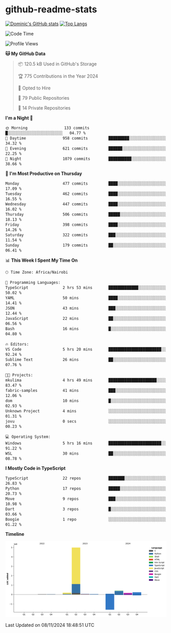 # github-readme-stats
[![Dominic's GitHub stats](https://github-readme-stats.vercel.app/api?username=Domengo&show_icons=true)](https://github.com/anuraghazra/github-readme-stats)
[![Top Langs](https://github-readme-stats.vercel.app/api/top-langs/?username=Domengo&show_icons=true)](https://github.com/Domengo/github-readme-stats)

<!--START_SECTION:waka-->
![Code Time](http://img.shields.io/badge/Code%20Time-864%20hrs%2037%20mins-blue)

![Profile Views](http://img.shields.io/badge/Profile%20Views-0-blue)

**🐱 My GitHub Data** 

> 📦 120.5 kB Used in GitHub's Storage 
 > 
> 🏆 775 Contributions in the Year 2024
 > 
> 💼 Opted to Hire
 > 
> 📜 79 Public Repositories 
 > 
> 🔑 14 Private Repositories 
 > 
**I'm a Night 🦉** 

```text
🌞 Morning                133 commits         █░░░░░░░░░░░░░░░░░░░░░░░░   04.77 % 
🌆 Daytime                958 commits         █████████░░░░░░░░░░░░░░░░   34.32 % 
🌃 Evening                621 commits         ██████░░░░░░░░░░░░░░░░░░░   22.25 % 
🌙 Night                  1079 commits        ██████████░░░░░░░░░░░░░░░   38.66 % 
```
📅 **I'm Most Productive on Thursday** 

```text
Monday                   477 commits         ████░░░░░░░░░░░░░░░░░░░░░   17.09 % 
Tuesday                  462 commits         ████░░░░░░░░░░░░░░░░░░░░░   16.55 % 
Wednesday                447 commits         ████░░░░░░░░░░░░░░░░░░░░░   16.02 % 
Thursday                 506 commits         █████░░░░░░░░░░░░░░░░░░░░   18.13 % 
Friday                   398 commits         ████░░░░░░░░░░░░░░░░░░░░░   14.26 % 
Saturday                 322 commits         ███░░░░░░░░░░░░░░░░░░░░░░   11.54 % 
Sunday                   179 commits         ██░░░░░░░░░░░░░░░░░░░░░░░   06.41 % 
```


📊 **This Week I Spent My Time On** 

```text
🕑︎ Time Zone: Africa/Nairobi

💬 Programming Languages: 
TypeScript               2 hrs 53 mins       █████████████░░░░░░░░░░░░   50.02 % 
YAML                     50 mins             ████░░░░░░░░░░░░░░░░░░░░░   14.41 % 
JSON                     43 mins             ███░░░░░░░░░░░░░░░░░░░░░░   12.44 % 
JavaScript               22 mins             ██░░░░░░░░░░░░░░░░░░░░░░░   06.56 % 
Bash                     16 mins             █░░░░░░░░░░░░░░░░░░░░░░░░   04.80 % 

🔥 Editors: 
VS Code                  5 hrs 20 mins       ███████████████████████░░   92.24 % 
Sublime Text             26 mins             ██░░░░░░░░░░░░░░░░░░░░░░░   07.76 % 

🐱‍💻 Projects: 
mkulima                  4 hrs 49 mins       █████████████████████░░░░   83.47 % 
fabric-samples           41 mins             ███░░░░░░░░░░░░░░░░░░░░░░   12.06 % 
dom                      10 mins             █░░░░░░░░░░░░░░░░░░░░░░░░   02.93 % 
Unknown Project          4 mins              ░░░░░░░░░░░░░░░░░░░░░░░░░   01.31 % 
jovu                     0 secs              ░░░░░░░░░░░░░░░░░░░░░░░░░   00.23 % 

💻 Operating System: 
Windows                  5 hrs 16 mins       ███████████████████████░░   91.22 % 
WSL                      30 mins             ██░░░░░░░░░░░░░░░░░░░░░░░   08.78 % 
```

**I Mostly Code in TypeScript** 

```text
TypeScript               22 repos            ███████░░░░░░░░░░░░░░░░░░   26.83 % 
Python                   17 repos            █████░░░░░░░░░░░░░░░░░░░░   20.73 % 
Move                     9 repos             ███░░░░░░░░░░░░░░░░░░░░░░   10.98 % 
Dart                     3 repos             █░░░░░░░░░░░░░░░░░░░░░░░░   03.66 % 
Boogie                   1 repo              ░░░░░░░░░░░░░░░░░░░░░░░░░   01.22 % 
```



**Timeline**

![Lines of Code chart](https://raw.githubusercontent.com/Domengo/Domengo/main/assets/bar_graph.png)


 Last Updated on 08/11/2024 18:48:51 UTC
<!--END_SECTION:waka-->


